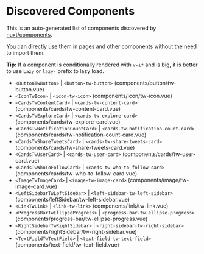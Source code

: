 # Discovered Components

This is an auto-generated list of components discovered by [nuxt/components](https://github.com/nuxt/components).

You can directly use them in pages and other components without the need to import them.

**Tip:** If a component is conditionally rendered with `v-if` and is big, it is better to use `Lazy` or `lazy-` prefix to lazy load.

- `<ButtonTwButton>` | `<button-tw-button>` (components/button/tw-button.vue)
- `<IconTwIcon>` | `<icon-tw-icon>` (components/icon/tw-icon.vue)
- `<CardsTwContentCard>` | `<cards-tw-content-card>` (components/cards/tw-content-card.vue)
- `<CardsTwExploreCard>` | `<cards-tw-explore-card>` (components/cards/tw-explore-card.vue)
- `<CardsTwNotificationCountCard>` | `<cards-tw-notification-count-card>` (components/cards/tw-notification-count-card.vue)
- `<CardsTwShareTweetsCard>` | `<cards-tw-share-tweets-card>` (components/cards/tw-share-tweets-card.vue)
- `<CardsTwUserCard>` | `<cards-tw-user-card>` (components/cards/tw-user-card.vue)
- `<CardsTwWhoToFollowCard>` | `<cards-tw-who-to-follow-card>` (components/cards/tw-who-to-follow-card.vue)
- `<ImageTwImageCard>` | `<image-tw-image-card>` (components/image/tw-image-card.vue)
- `<LeftSidebarTwLeftSidebar>` | `<left-sidebar-tw-left-sidebar>` (components/leftSidebar/tw-left-sidebar.vue)
- `<LinkTwLink>` | `<link-tw-link>` (components/link/tw-link.vue)
- `<ProgressBarTwEllipseProgress>` | `<progress-bar-tw-ellipse-progress>` (components/progress-bar/tw-ellipse-progress.vue)
- `<RightSidebarTwRightSidebar>` | `<right-sidebar-tw-right-sidebar>` (components/rightSidebar/tw-right-sidebar.vue)
- `<TextFieldTwTextField>` | `<text-field-tw-text-field>` (components/text-field/tw-text-field.vue)

